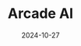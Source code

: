 ---  
layout: startup_page  
title: "Arcade AI"  
id: "arcade.dev"  
permalink: "/arcadeaiarcade.dev10272024/"  
website: "https://arcade.dev/"  
funding_round: ""  
funding_amount: "$17M"  
investors: "Ashton Kutcher (Sound Ventures), Offline Ventures, Reid Hoffman (LinkedIn co-founder), Colin Kaepernick, David Luan, Karlie Kloss"  
about: "Arcade AI is a generative AI platform that empowers users to design custom jewelry. Users input their ideas, and the AI generates design options which are then crafted by artisans on the platform. The platform offers a unique blend of AI-powered design and handcrafted production, enabling users to create personalized jewelry pieces."  
markets: "AI, E-commerce, Jewelry"  
hq: "San Francisco, California, United States"  
founded_year: "2024"  
linkedin: "https://www.linkedin.com/company/arcade-ai"  
twitter: "https://twitter.com/arcade_ai"  
instagram: ""  
facebook: ""  
crunchbase: "https://www.crunchbase.com/organization/arcade-ai"  
pitchbook: "https://pitchbook.com/profiles/company/617749-75"  

date_display: "27-Oct-2024"  
date: "2024-10-27"

# SEO Optimization  
meta_title: "Arcade AI -  Funding ($17M)"  
meta_description: "Arcade AI, Arcade AI is a generative AI platform that empowers users to design custom jewelry. Users input their ideas, and the AI generates design options which..."  
meta_keywords: "Arcade AI, AI, E-commerce, Jewelry,  funding"  
canonical_url: "https://startup.projectstartups.com/arcadeaiarcade.dev10272024/"  
---